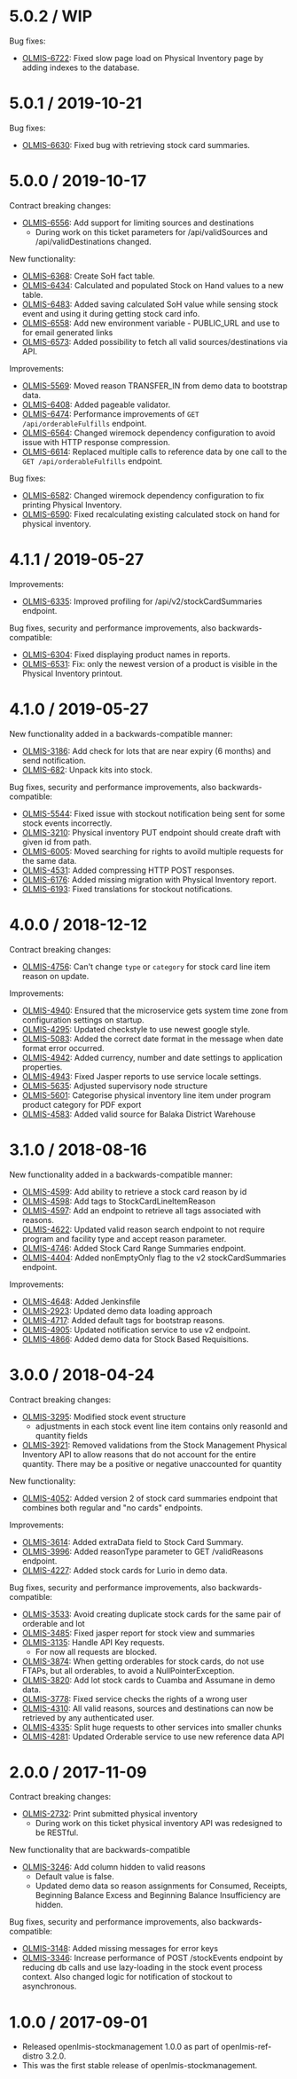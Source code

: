 5.0.2 / WIP
==================

Bug fixes:
* [OLMIS-6722](https://openlmis.atlassian.net/browse/OLMIS-6722): Fixed slow page load on Physical Inventory page by adding indexes to the database.

5.0.1 / 2019-10-21
==================

Bug fixes:
* [OLMIS-6630](https://openlmis.atlassian.net/browse/OLMIS-6630): Fixed bug with retrieving stock card summaries.

5.0.0 / 2019-10-17
==================

Contract breaking changes:
* [OLMIS-6556](https://openlmis.atlassian.net/browse/OLMIS-6556): Add support for limiting sources and destinations
  * During work on this ticket parameters for /api/validSources and /api/validDestinations changed.

New functionality:
* [OLMIS-6368](https://openlmis.atlassian.net/browse/OLMIS-6368): Create SoH fact table.
* [OLMIS-6434](https://openlmis.atlassian.net/browse/OLMIS-6434): Calculated and populated Stock on Hand values to a new table.
* [OLMIS-6483](https://openlmis.atlassian.net/browse/OLMIS-6483): Added saving calculated SoH value while sensing stock event and using it during getting stock card info.
* [OLMIS-6558](https://openlmis.atlassian.net/browse/OLMIS-6558): Add new environment variable - PUBLIC_URL and use to for email generated links
* [OLMIS-6573](https://openlmis.atlassian.net/browse/OLMIS-6573): Added possibility to fetch all valid sources/destinations via API.

Improvements:
* [OLMIS-5569](https://openlmis.atlassian.net/browse/OLMIS-5569): Moved reason TRANSFER_IN from demo data to bootstrap data.
* [OLMIS-6408](https://openlmis.atlassian.net/browse/OLMIS-6408): Added pageable validator.
* [OLMIS-6474](https://openlmis.atlassian.net/browse/OLMIS-6474): Performance improvements of `GET /api/orderableFulfills` endpoint.
* [OLMIS-6564](https://openlmis.atlassian.net/browse/OLMIS-6564): Changed wiremock dependency configuration to avoid issue with HTTP response compression.
* [OLMIS-6614](https://openlmis.atlassian.net/browse/OLMIS-6614): Replaced multiple calls to reference data by one call to the `GET /api/orderableFulfills` endpoint.

Bug fixes:
* [OLMIS-6582](https://openlmis.atlassian.net/browse/OLMIS-6582): Changed wiremock dependency configuration to fix printing Physical Inventory.
* [OLMIS-6590](https://openlmis.atlassian.net/browse/OLMIS-6590): Fixed recalculating existing calculated stock on hand for physical inventory.

4.1.1 / 2019-05-27
==================

Improvements:
* [OLMIS-6335](https://openlmis.atlassian.net/browse/OLMIS-6335): Improved profiling for /api/v2/stockCardSummaries endpoint.

Bug fixes, security and performance improvements, also backwards-compatible:
* [OLMIS-6304](https://openlmis.atlassian.net/browse/OLMIS-6304): Fixed displaying product names in reports.
* [OLMIS-6531](https://openlmis.atlassian.net/browse/OLMIS-6531): Fix: only the newest version of a product is visible in the Physical Inventory printout.

4.1.0 / 2019-05-27
==================

New functionality added in a backwards-compatible manner:
* [OLMIS-3186](https://openlmis.atlassian.net/browse/OLMIS-3186): Add check for lots that are near expiry (6 months) and send notification.
* [OLMIS-682](https://openlmis.atlassian.net/browse/OLMIS-682): Unpack kits into stock.

Bug fixes, security and performance improvements, also backwards-compatible:
* [OLMIS-5544](https://openlmis.atlassian.net/browse/OLMIS-5544): Fixed issue with stockout notification being sent for some stock events incorrectly.
* [OLMIS-3210](https://openlmis.atlassian.net/browse/OLMIS-3210): Physical inventory PUT endpoint should create draft with given id from path.
* [OLMIS-6005](https://openlmis.atlassian.net/browse/OLMIS-6005): Moved searching for rights to avoild multiple requests for the same data.
* [OLMIS-4531](https://openlmis.atlassian.net/browse/OLMIS-4531): Added compressing HTTP POST responses.
* [OLMIS-6176](https://openlmis.atlassian.net/browse/OLMIS-6176): Added missing migration with Physical Inventory report.
* [OLMIS-6193](https://openlmis.atlassian.net/browse/OLMIS-6193): Fixed translations for stockout notifications.

4.0.0 / 2018-12-12
==================

Contract breaking changes:
* [OLMIS-4756](https://openlmis.atlassian.net/browse/OLMIS-4756): Can't change `type` or `category` for stock card line item reason on update.

Improvements:
* [OLMIS-4940](https://openlmis.atlassian.net/browse/OLMIS-4940): Ensured that the microservice gets system time zone from configuration settings on startup.
* [OLMIS-4295](https://openlmis.atlassian.net/browse/OLMIS-4295): Updated checkstyle to use newest google style.
* [OLMIS-5083](https://openlmis.atlassian.net/browse/OLMIS-5083): Added the correct date format in the message when date format error occurred.
* [OLMIS-4942](https://openlmis.atlassian.net/browse/OLMIS-4942): Added currency, number and date settings to application properties.
* [OLMIS-4943](https://openlmis.atlassian.net/browse/OLMIS-4943): Fixed Jasper reports to use service locale settings.
* [OLMIS-5635](https://openlmis.atlassian.net/browse/OLMIS-5635): Adjusted supervisory node structure
* [OLMIS-5601](https://openlmis.atlassian.net/browse/OLMIS-5601): Categorise physical inventory line item under program product category for PDF export
* [OLMIS-4583](https://openlmis.atlassian.net/browse/OLMIS-4583): Added valid source for Balaka District Warehouse

3.1.0 / 2018-08-16
==================

New functionality added in a backwards-compatible manner:
* [OLMIS-4599](https://openlmis.atlassian.net/browse/OLMIS-4599): Add ability to retrieve a stock card reason by id
* [OLMIS-4598](https://openlmis.atlassian.net/browse/OLMIS-4598): Add tags to StockCardLineItemReason
* [OLMIS-4597](https://openlmis.atlassian.net/browse/OLMIS-4597): Add an endpoint to retrieve all tags associated with reasons.
* [OLMIS-4622](https://openlmis.atlassian.net/browse/OLMIS-4622): Updated valid reason search endpoint to not require program and facility type and accept reason parameter.
* [OLMIS-4746](https://openlmis.atlassian.net/browse/OLMIS-4746): Added Stock Card Range Summaries endpoint.
* [OLMIS-4404](https://openlmis.atlassian.net/browse/OLMIS-4404): Added nonEmptyOnly flag to the v2 stockCardSummaries endpoint.

Improvements:
* [OLMIS-4648](https://openlmis.atlassian.net/browse/OLMIS-4648): Added Jenkinsfile
* [OLMIS-2923](https://openlmis.atlassian.net/browse/OLMIS-2923): Updated demo data loading approach
* [OLMIS-4717](https://openlmis.atlassian.net/browse/OLMIS-4717): Added default tags for bootstrap reasons.
* [OLMIS-4905](https://openlmis.atlassian.net/browse/OLMIS-4905): Updated notification service to use v2 endpoint.
* [OLMIS-4866](https://openlmis.atlassian.net/browse/OLMIS-4866): Added demo data for Stock Based Requisitions.

3.0.0 / 2018-04-24
==================

Contract breaking changes:
* [OLMIS-3295](https://openlmis.atlassian.net/browse/OLMIS-3295): Modified stock event structure
  * adjustments in each stock event line item contains only reasonId and quantity fields
* [OLMIS-3921](https://openlmis.atlassian.net/browse/OLMIS-3921): Removed validations from the Stock Management Physical Inventory API to allow reasons that do not account for the entire quantity. There may be a positive or negative unaccounted for quantity

New functionality:
* [OLMIS-4052](https://openlmis.atlassian.net/browse/OLMIS-4052): Added version 2 of stock card summaries endpoint that combines both regular and "no cards" endpoints.

Improvements:
* [OLMIS-3614](https://openlmis.atlassian.net/browse/OLMIS-3614): Added extraData field to Stock Card Summary.
* [OLMIS-3996](https://openlmis.atlassian.net/browse/OLMIS-3996): Added reasonType parameter to GET /validReasons endpoint.
* [OLMIS-4227](https://openlmis.atlassian.net/browse/OLMIS-4227): Added stock cards for Lurio in demo data.

Bug fixes, security and performance improvements, also backwards-compatible:

* [OLMIS-3533](https://openlmis.atlassian.net/browse/OLMIS-3533): Avoid creating duplicate stock cards for the same pair of orderable and lot
* [OLMIS-3485](https://openlmis.atlassian.net/browse/OLMIS-3485): Fixed jasper report for stock view and summaries
* [OLMIS-3135](https://openlmis.atlassian.net/browse/OLMIS-3135): Handle API Key requests.
  * For now all requests are blocked.
* [OLMIS-3874](https://openlmis.atlassian.net/browse/OLMIS-3874): When getting orderables for stock cards, do not use FTAPs, but all orderables, to avoid a NullPointerException.
* [OLMIS-3820](https://openlmis.atlassian.net/browse/OLMIS-3820): Add lot stock cards to Cuamba and Assumane in demo data.
* [OLMIS-3778](https://openlmis.atlassian.net/browse/OLMIS-3778): Fixed service checks the rights of a wrong user
* [OLMIS-4310](https://openlmis.atlassian.net/browse/OLMIS-4310): All valid reasons, sources and destinations can now be retrieved by any authenticated user.
* [OLMIS-4335](https://openlmis.atlassian.net/browse/OLMIS-4335): Split huge requests to other services into smaller chunks
* [OLMIS-4281](https://openlmis.atlassian.net/browse/OLMIS-4281): Updated Orderable service to use new reference data API

2.0.0 / 2017-11-09
==================

Contract breaking changes:

* [OLMIS-2732](https://openlmis.atlassian.net/browse/OLMIS-2732): Print submitted physical inventory
  * During work on this ticket physical inventory API was redesigned to be RESTful.

New functionality that are backwards-compatible
* [OLMIS-3246](https://openlmis.atlassian.net/browse/OLMIS-3246): Add column hidden to valid reasons
  * Default value is false.
  * Updated demo data so reason assignments for Consumed, Receipts, Beginning Balance Excess and Beginning Balance Insufficiency are hidden.

Bug fixes, security and performance improvements, also backwards-compatible:

* [OLMIS-3148](https://openlmis.atlassian.net/browse/OLMIS-3148): Added missing messages for error keys
* [OLMIS-3346](https://openlmis.atlassian.net/browse/OLMIS-3346): Increase performance of POST /stockEvents endpoint by reducing db calls and use lazy-loading in the stock event process context. Also changed logic for notification of stockout to asynchronous.

1.0.0 / 2017-09-01
==================

* Released openlmis-stockmanagement 1.0.0 as part of openlmis-ref-distro 3.2.0.
 * This was the first stable release of openlmis-stockmanagement.
